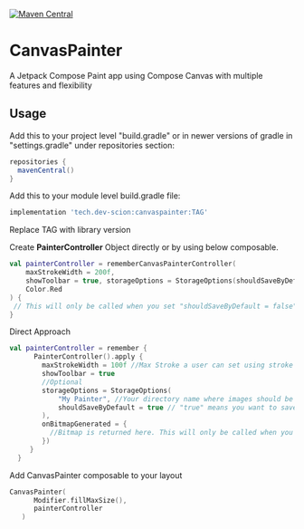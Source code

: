[![Maven Central](https://img.shields.io/maven-central/v/tech.dev-scion/canvaspainter.svg?label=Maven%20Central)](https://search.maven.org/search?q=g:%22tech.dev-scion%22%20AND%20a:%22canvaspainter%22)

# CanvasPainter
A Jetpack Compose Paint app using Compose Canvas with multiple features and flexibility

## Usage
<p>Add this to your project level "build.gradle" or in newer versions of gradle in "settings.gradle" under repositories section:</p>

 ```groovy
repositories {
   mavenCentral()
}
```
<p>Add this to your module level build.gradle file:</p>

```groovy
implementation 'tech.dev-scion:canvaspainter:TAG'
```
<p>Replace TAG with library version</p>

<p>Create <b>PainterController</b> Object directly or by using below composable.</p>

```kotlin
val painterController = rememberCanvasPainterController(
    maxStrokeWidth = 200f,
    showToolbar = true, storageOptions = StorageOptions(shouldSaveByDefault = false),//setting false will return bitmap in below callback
    Color.Red
) {
 // This will only be called when you set "shouldSaveByDefault = false" in storage options
}
```

Direct Approach

```kotlin
val painterController = remember {
      PainterController().apply {
        maxStrokeWidth = 100f //Max Stroke a user can set using stroke selection slider
        showToolbar = true
        //Optional
        storageOptions = StorageOptions( 
            "My Painter", //Your directory name where images should be saved
            shouldSaveByDefault = true // "true" means you want to save image on clicking save and "false" want a bitmap returned when clicked save
        ),
        onBitmapGenerated = {
          //Bitmap is returned here. This will only be called when you set "shouldSaveByDefault = false" in storage options
        })
     }
  }
```

<p>Add CanvasPainter composable to your layout</p>

```kotlin
CanvasPainter(
      Modifier.fillMaxSize(),
      painterController
   )
```
